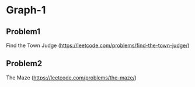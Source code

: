 # Graph-1

## Problem1 

Find the Town Judge (https://leetcode.com/problems/find-the-town-judge/)


## Problem2 

The Maze (https://leetcode.com/problems/the-maze/)

